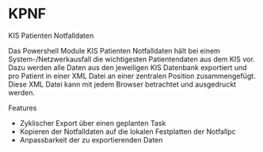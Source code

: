 # KPNF
KIS Patienten Notfalldaten

Das Powershell Module KIS Patienten Notfalldaten hält bei einem System-/Netzwerkausfall die wichtigesten Patientendaten aus dem KIS vor.
Dazu werden alle Daten aus den jeweiligen KIS Datenbank exportiert und pro Patient in einer XML Datei an einer zentralen Position zusammengefügt.
Diese XML Datei kann mit jedem Browser betrachtet und ausgedruckt werden.

Features
  - Zyklischer Export über einen geplanten Task
  - Kopieren der Notfalldaten auf die lokalen Festplatten der Notfallpc
  - Anpassbarkeit der zu exportierenden Daten
